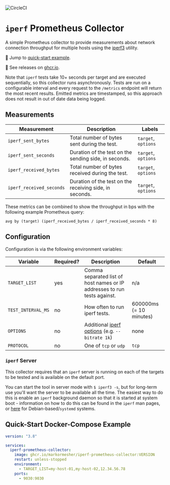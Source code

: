 ![CircleCI](https://img.shields.io/circleci/build/github/markormesher/iperf-prometheus-collector)

# `iperf` Prometheus Collector

A simple Prometheus collector to provide measurements about network connection throughput for multiple hosts using the [iperf3](https://iperf.fr/) utility.

:rocket: Jump to [quick-start example](#quick-start-docker-compose-example).

:whale: See releases on [ghcr.io](https://ghcr.io/markormesher/iperf-prometheus-collector).

Note that `iperf` tests take 10+ seconds per target and are executed sequentially, so this collector runs asynchronously. Tests are run on a configurable interval and every request to the `/metrics` endpoint will return the most recent results. Emitted metrics are timestamped, so this approach does not result in out of date data being logged.

## Measurements

| Measurement              | Description                                             | Labels              |
|--------------------------|---------------------------------------------------------|---------------------|
| `iperf_sent_bytes`       | Total number of bytes sent during the test.             | `target`, `options` |
| `iperf_sent_seconds`     | Duration of the test on the sending side, in seconds.   | `target`, `options` |
| `iperf_received_bytes`   | Total number of bytes received during the test.         | `target`, `options` |
| `iperf_received_seconds` | Duration of the test on the receiving side, in seconds. | `target`, `options` |

These metrics can be combined to show the throughput in bps with the following example Prometheus query:

```
avg by (target) (iperf_received_bytes / iperf_received_seconds * 8)
```

## Configuration

Configuration is via the following environment variables:

| Variable           | Required? | Description                                                                                                    | Default                 |
|--------------------|-----------|----------------------------------------------------------------------------------------------------------------|-------------------------|
| `TARGET_LIST`      | yes       | Comma separated list of host names or IP addresses to run tests against.                                       | n/a                     |
| `TEST_INTERVAL_MS` | no        | How often to run iperf tests.                                                                                  | 600000ms (= 10 minutes) |
| `OPTIONS`          | no        | Additional [iperf options](https://github.com/esnet/iperf/blob/master/docs/invoking.rst) (e.g. `--bitrate 1k`) | none                    |
| `PROTOCOL`         | no        | One of `tcp` or `udp`                                                                                          | `tcp`                   |

### `iperf` Server

This collector requires that an `iperf` server is running on each of the targets to be tested and is available on the default port.

You can start the tool in server mode with `$ iperf3 -s`, but for long-term use you'll want the server to be available all the time. The easiest way to do this is enable an `iperf` background daemon so that it is started at system boot - information on how to do this can be found in the `iperf` man pages, or [here](https://askubuntu.com/questions/1251443/start-iperdf3-deamon-at-startup) for Debian-based/`systemd` systems.

## Quick-Start Docker-Compose Example

```yaml
version: "3.8"

services:
  iperf-prometheus-collector:
    image: ghcr.io/markormesher/iperf-prometheus-collector:VERSION
    restart: unless-stopped
    environment:
      - TARGET_LIST=my-host-01,my-host-02,12.34.56.78
    ports:
      - 9030:9030
```
